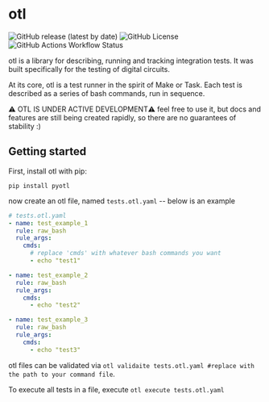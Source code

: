 # otl

![GitHub release (latest by date)](https://img.shields.io/github/v/release/silogy-io/otl)
![GitHub License](https://img.shields.io/github/license/silogy-io/otl)
![GitHub Actions Workflow Status](https://img.shields.io/github/actions/workflow/status/silogy-io/otl/postcommit.yml)

otl is a library for describing, running and tracking integration tests. It was built specifically for the testing of digital circuits.

At its core, otl is a test runner in the spirit of Make or Task. Each test is described as a series of bash commands, run in sequence.

⚠️ OTL IS UNDER ACTIVE DEVELOPMENT⚠️ feel free to use it, but docs and features are still being created rapidly, so there are no guarantees of stability :)

## Getting started

First, install otl with pip:

```
pip install pyotl
```

now create an otl file, named `tests.otl.yaml` -- below is an example

```yaml
# tests.otl.yaml
- name: test_example_1
  rule: raw_bash
  rule_args:
    cmds:
      # replace 'cmds' with whatever bash commands you want
      - echo "test1"

- name: test_example_2
  rule: raw_bash
  rule_args:
    cmds:
      - echo "test2"

- name: test_example_3
  rule: raw_bash
  rule_args:
    cmds:
      - echo "test3"
```

otl files can be validated via `otl validaite tests.otl.yaml #replace with the path to your command file`.

To execute all tests in a file, execute `otl execute tests.otl.yaml`
